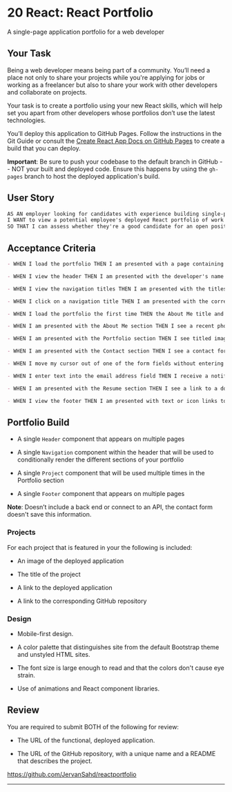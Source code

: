 # 20 React: React Portfolio

A single-page application portfolio for a web developer

## Your Task

Being a web developer means being part of a community. You’ll need a place not only to share your projects while you're applying for jobs or working as a freelancer but also to share your work with other developers and collaborate on projects.

Your task is to create a portfolio using your new React skills, which will help set you apart from other developers whose portfolios don’t use the latest technologies.

You’ll deploy this application to GitHub Pages. Follow the instructions in the Git Guide or consult the [Create React App Docs on GitHub Pages](https://create-react-app.dev/docs/deployment/#github-pages) to create a build that you can deploy.

**Important**: Be sure to push your codebase to the default branch in GitHub -- NOT your built and deployed code. Ensure this happens by using the `gh-pages` branch to host the deployed application's build.

## User Story

```md
AS AN employer looking for candidates with experience building single-page applications
I WANT to view a potential employee's deployed React portfolio of work samples
SO THAT I can assess whether they're a good candidate for an open position
```

## Acceptance Criteria

```md
- WHEN I load the portfolio THEN I am presented with a page containing a header, a section for content, and a footer

- WHEN I view the header THEN I am presented with the developer's name and navigation with titles corresponding to different sections of the portfolio

- WHEN I view the navigation titles THEN I am presented with the titles About Me, Portfolio, Contact, and Resume, and the title corresponding to the current section is highlighted

- WHEN I click on a navigation title THEN I am presented with the corresponding section below the navigation without the page reloading and that title is highlighted

- WHEN I load the portfolio the first time THEN the About Me title and section are selected by default

- WHEN I am presented with the About Me section THEN I see a recent photo or avatar of the developer and a short bio about them

- WHEN I am presented with the Portfolio section THEN I see titled images of six of the developer’s applications with links to both the deployed applications and the corresponding GitHub repositories

- WHEN I am presented with the Contact section THEN I see a contact form with fields for a name, an email address, and a message

- WHEN I move my cursor out of one of the form fields without entering text THEN I receive a notification that this field is required

- WHEN I enter text into the email address field THEN I receive a notification if I have entered an invalid email address

- WHEN I am presented with the Resume section THEN I see a link to a downloadable resume and a list of the developer’s proficiencies

- WHEN I view the footer THEN I am presented with text or icon links to the developer’s GitHub and LinkedIn profiles, and their profile on a third platform (Stack Overflow, Twitter)
```

## Portfolio Build

- A single `Header` component that appears on multiple pages

- A single `Navigation` component within the header that will be used to conditionally render the different sections of your portfolio

- A single `Project` component that will be used multiple times in the Portfolio section

- A single `Footer` component that appears on multiple pages

**Note**: Doesn’t include a back end or connect to an API, the contact form doesn't save this information.

### Projects

For each project that is featured in your the following is included:

- An image of the deployed application

- The title of the project

- A link to the deployed application

- A link to the corresponding GitHub repository

### Design

- Mobile-first design.

- A color palette that distinguishes site from the default Bootstrap theme and unstyled HTML sites.

- The font size is large enough to read and that the colors don't cause eye strain.

- Use of animations and React component libraries.

## Review

You are required to submit BOTH of the following for review:

- The URL of the functional, deployed application.

- The URL of the GitHub repository, with a unique name and a README that describes the project.

https://github.com/JervanSahd/reactportfolio

---
